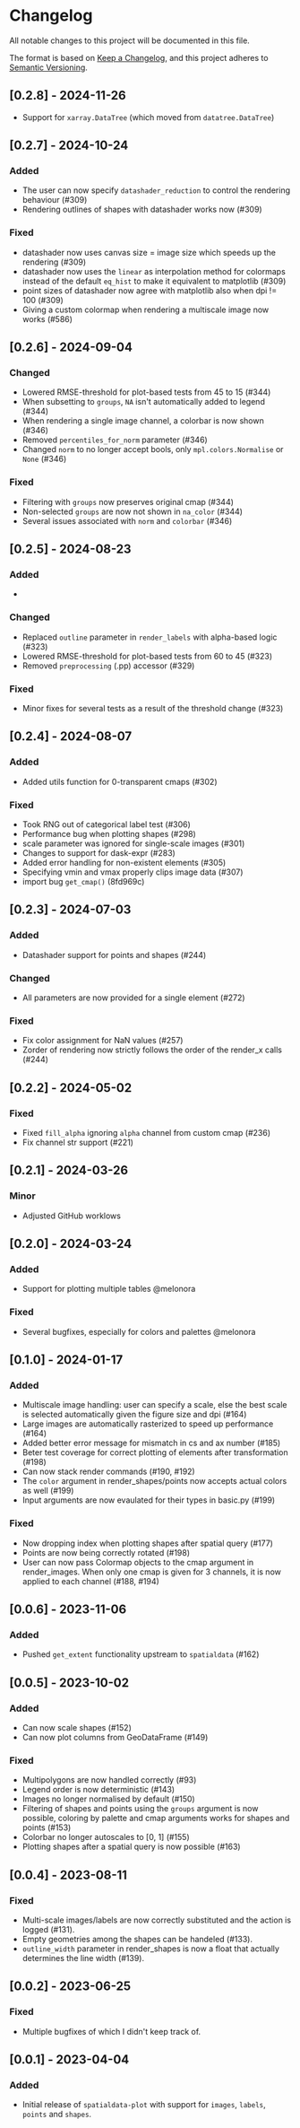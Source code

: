 # Changelog

All notable changes to this project will be documented in this file.

The format is based on [Keep a Changelog][],
and this project adheres to [Semantic Versioning][].

[keep a changelog]: https://keepachangelog.com/en/1.0.0/
[semantic versioning]: https://semver.org/spec/v2.0.0.html

## [0.2.8] - 2024-11-26

- Support for `xarray.DataTree` (which moved from `datatree.DataTree`) 

## [0.2.7] - 2024-10-24

### Added

-   The user can now specify `datashader_reduction` to control the rendering behaviour (#309)
-   Rendering outlines of shapes with datashader works now (#309)

### Fixed

-   datashader now uses canvas size = image size which speeds up the rendering (#309)
-   datashader now uses the `linear` as interpolation method for colormaps instead of the default `eq_hist` to make it equivalent to matplotlib (#309)
-   point sizes of datashader now agree with matplotlib also when dpi != 100 (#309)
-   Giving a custom colormap when rendering a multiscale image now works (#586)

## [0.2.6] - 2024-09-04

### Changed

-   Lowered RMSE-threshold for plot-based tests from 45 to 15 (#344)
-   When subsetting to `groups`, `NA` isn't automatically added to legend (#344)
-   When rendering a single image channel, a colorbar is now shown (#346)
-   Removed `percentiles_for_norm` parameter (#346)
-   Changed `norm` to no longer accept bools, only `mpl.colors.Normalise` or `None` (#346)

### Fixed

-   Filtering with `groups` now preserves original cmap (#344)
-   Non-selected `groups` are now not shown in `na_color` (#344)
-   Several issues associated with `norm` and `colorbar` (#346)

## [0.2.5] - 2024-08-23

### Added

-

### Changed

-   Replaced `outline` parameter in `render_labels` with alpha-based logic (#323)
-   Lowered RMSE-threshold for plot-based tests from 60 to 45 (#323)
-   Removed `preprocessing` (.pp) accessor (#329)

### Fixed

-   Minor fixes for several tests as a result of the threshold change (#323)

## [0.2.4] - 2024-08-07

### Added

-   Added utils function for 0-transparent cmaps (#302)

### Fixed

-   Took RNG out of categorical label test (#306)
-   Performance bug when plotting shapes (#298)
-   scale parameter was ignored for single-scale images (#301)
-   Changes to support for dask-expr (#283)
-   Added error handling for non-existent elements (#305)
-   Specifying vmin and vmax properly clips image data (#307)
-   import bug `get_cmap()` (8fd969c)

## [0.2.3] - 2024-07-03

### Added

-   Datashader support for points and shapes (#244)

### Changed

-   All parameters are now provided for a single element (#272)

### Fixed

-   Fix color assignment for NaN values (#257)
-   Zorder of rendering now strictly follows the order of the render_x calls (#244)

## [0.2.2] - 2024-05-02

### Fixed

-   Fixed `fill_alpha` ignoring `alpha` channel from custom cmap (#236)
-   Fix channel str support (#221)

## [0.2.1] - 2024-03-26

### Minor

-   Adjusted GitHub worklows

## [0.2.0] - 2024-03-24

### Added

-   Support for plotting multiple tables @melonora

### Fixed

-   Several bugfixes, especially for colors and palettes @melonora

## [0.1.0] - 2024-01-17

### Added

-   Multiscale image handling: user can specify a scale, else the best scale is selected automatically given the figure size and dpi (#164)
-   Large images are automatically rasterized to speed up performance (#164)
-   Added better error message for mismatch in cs and ax number (#185)
-   Beter test coverage for correct plotting of elements after transformation (#198)
-   Can now stack render commands (#190, #192)
-   The `color` argument in render_shapes/points now accepts actual colors as well (#199)
-   Input arguments are now evaulated for their types in basic.py (#199)

### Fixed

-   Now dropping index when plotting shapes after spatial query (#177)
-   Points are now being correctly rotated (#198)
-   User can now pass Colormap objects to the cmap argument in render_images. When only one cmap is given for 3 channels, it is now applied to each channel (#188, #194)

## [0.0.6] - 2023-11-06

### Added

-   Pushed `get_extent` functionality upstream to `spatialdata` (#162)

## [0.0.5] - 2023-10-02

### Added

-   Can now scale shapes (#152)
-   Can now plot columns from GeoDataFrame (#149)

### Fixed

-   Multipolygons are now handled correctly (#93)
-   Legend order is now deterministic (#143)
-   Images no longer normalised by default (#150)
-   Filtering of shapes and points using the `groups` argument is now possible, coloring by palette and cmap arguments works for shapes and points (#153)
-   Colorbar no longer autoscales to [0, 1] (#155)
-   Plotting shapes after a spatial query is now possible (#163)

## [0.0.4] - 2023-08-11

### Fixed

-   Multi-scale images/labels are now correctly substituted and the action is logged (#131).
-   Empty geometries among the shapes can be handeled (#133).
-   `outline_width` parameter in render_shapes is now a float that actually determines the line width (#139).

## [0.0.2] - 2023-06-25

### Fixed

-   Multiple bugfixes of which I didn't keep track of.

## [0.0.1] - 2023-04-04

### Added

-   Initial release of `spatialdata-plot` with support for `images`, `labels`, `points` and `shapes`.
